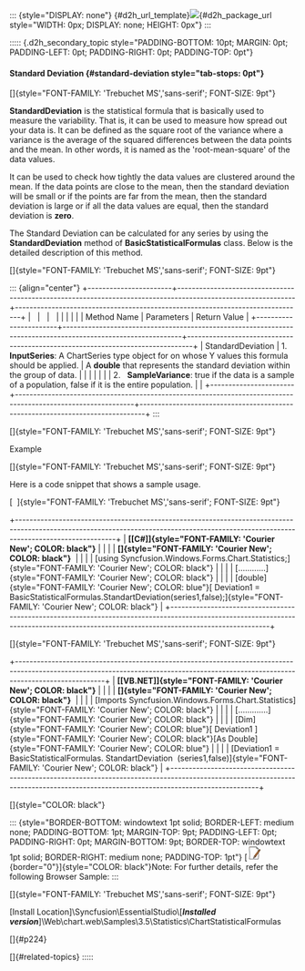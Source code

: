 ::: {style="DISPLAY: none"}
[](ms-xhelp:///?Id=d2h_url_template){#d2h_url_template}![](!package_url!){#d2h_package_url style="WIDTH: 0px; DISPLAY: none; HEIGHT: 0px"}
:::

::::: {.d2h_secondary_topic style="PADDING-BOTTOM: 10pt; MARGIN: 0pt; PADDING-LEFT: 0pt; PADDING-RIGHT: 0pt; PADDING-TOP: 0pt"}
#### Standard Deviation {#standard-deviation style="tab-stops: 0pt"}

[]{style="FONT-FAMILY: 'Trebuchet MS','sans-serif'; FONT-SIZE: 9pt"} 

**StandardDeviation** is the statistical formula that is basically used to measure the variability. That is, it can be used to measure how spread out your data is. It can be defined as the square root of the variance where a variance is the average of the squared differences between the data points and the mean. In other words, it is named as the \'root-mean-square\' of the data values.

It can be used to check how tightly the data values are clustered around the mean. If the data points are close to the mean, then the standard deviation will be small or if the points are far from the mean, then the standard deviation is large or if all the data values are equal, then the standard deviation is **zero**.

The Standard Deviation can be calculated for any series by using the **StandardDeviation** method of **BasicStatisticalFormulas** class. Below is the detailed description of this method.

[]{style="FONT-FAMILY: 'Trebuchet MS','sans-serif'; FONT-SIZE: 9pt"} 

::: {align="center"}
+-----------------------+--------------------------------------------------------------------------------------------------------------+-------------------------------------------------------------------------------+
|                       |                                                                                                              |                                                                               |
|                       |                                                                                                              |                                                                               |
| Method Name           | Parameters                                                                                                   | Return Value                                                                  |
+-----------------------+--------------------------------------------------------------------------------------------------------------+-------------------------------------------------------------------------------+
| StandardDeviation     | 1.   **InputSeries**: A ChartSeries type object for on whose Y values this formula should be applied.        | A **double** that represents the standard deviation within the group of data. |
|                       |                                                                                                              |                                                                               |
|                       | 2.   **SampleVariance**: true if the data is a sample of a population, false if it is the entire population. |                                                                               |
+-----------------------+--------------------------------------------------------------------------------------------------------------+-------------------------------------------------------------------------------+
:::

[]{style="FONT-FAMILY: 'Trebuchet MS','sans-serif'; FONT-SIZE: 9pt"} 

Example

[]{style="FONT-FAMILY: 'Trebuchet MS','sans-serif'; FONT-SIZE: 9pt"} 

Here is a code snippet that shows a sample usage.

[  ]{style="FONT-FAMILY: 'Trebuchet MS','sans-serif'; FONT-SIZE: 9pt"}

+---------------------------------------------------------------------------------------------------------------------------------------------------------------------------------------+
| **[\[C#\]]{style="FONT-FAMILY: 'Courier New'; COLOR: black"}**                                                                                                                        |
|                                                                                                                                                                                       |
| **[]{style="FONT-FAMILY: 'Courier New'; COLOR: black"}**                                                                                                                              |
|                                                                                                                                                                                       |
| [using Syncfusion.Windows.Forms.Chart.Statistics;]{style="FONT-FAMILY: 'Courier New'; COLOR: black"}                                                                                  |
|                                                                                                                                                                                       |
| [\...\...\...\...]{style="FONT-FAMILY: 'Courier New'; COLOR: black"}                                                                                                                  |
|                                                                                                                                                                                       |
| [double]{style="FONT-FAMILY: 'Courier New'; COLOR: blue"}[ Deviation1 = BasicStatisticalFormulas.StandartDeviation(series1,false);]{style="FONT-FAMILY: 'Courier New'; COLOR: black"} |
+---------------------------------------------------------------------------------------------------------------------------------------------------------------------------------------+

[]{style="FONT-FAMILY: 'Trebuchet MS','sans-serif'; FONT-SIZE: 9pt"} 

+------------------------------------------------------------------------------------------------------------------------------------------------------------------------------------+
| **[\[VB.NET\]]{style="FONT-FAMILY: 'Courier New'; COLOR: black"}**                                                                                                                 |
|                                                                                                                                                                                    |
| **[]{style="FONT-FAMILY: 'Courier New'; COLOR: black"}**                                                                                                                           |
|                                                                                                                                                                                    |
| [Imports Syncfusion.Windows.Forms.Chart.Statistics]{style="FONT-FAMILY: 'Courier New'; COLOR: black"}                                                                              |
|                                                                                                                                                                                    |
| [\...\...\...\....]{style="FONT-FAMILY: 'Courier New'; COLOR: black"}                                                                                                              |
|                                                                                                                                                                                    |
| [Dim]{style="FONT-FAMILY: 'Courier New'; COLOR: blue"}[ Deviation1 ]{style="FONT-FAMILY: 'Courier New'; COLOR: black"}[As Double]{style="FONT-FAMILY: 'Courier New'; COLOR: blue"} |
|                                                                                                                                                                                    |
| [Deviation1 = BasicStatisticalFormulas. StandartDeviation  (series1,false)]{style="FONT-FAMILY: 'Courier New'; COLOR: black"}                                                      |
+------------------------------------------------------------------------------------------------------------------------------------------------------------------------------------+

[]{style="COLOR: black"} 

::: {style="BORDER-BOTTOM: windowtext 1pt solid; BORDER-LEFT: medium none; PADDING-BOTTOM: 1pt; MARGIN-TOP: 9pt; PADDING-LEFT: 0pt; PADDING-RIGHT: 0pt; MARGIN-BOTTOM: 9pt; BORDER-TOP: windowtext 1pt solid; BORDER-RIGHT: medium none; PADDING-TOP: 1pt"}
[![](ImagesExt/image64_1.jpg){border="0"}]{style="COLOR: black"}Note: For further details, refer the following Browser Sample:
:::

[]{style="FONT-FAMILY: 'Trebuchet MS','sans-serif'; FONT-SIZE: 9pt"} 

\[Install Location\]\\Syncfusion\\EssentialStudio\\\[***Installed version***\]\\Web\\chart.web\\Samples\\3.5\\Statistics\\ChartStatisticalFormulas

[]{#p224} 

[]{#related-topics}
:::::
